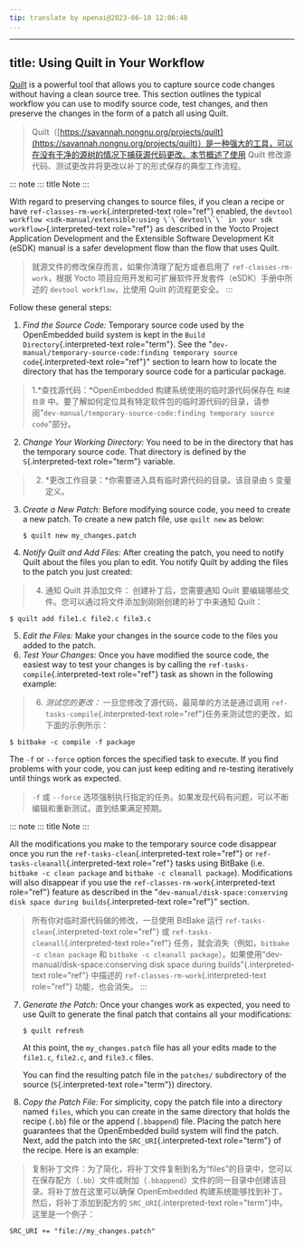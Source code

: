 ```yaml
---
tip: translate by openai@2023-06-10 12:06:48
...
```

---
title: Using Quilt in Your Workflow
-----------------------------------

[Quilt](https://savannah.nongnu.org/projects/quilt) is a powerful tool that allows you to capture source code changes without having a clean source tree. This section outlines the typical workflow you can use to modify source code, test changes, and then preserve the changes in the form of a patch all using Quilt.

> Quilt（[https://savannah.nongnu.org/projects/quilt](https://savannah.nongnu.org/projects/quilt)）是一种强大的工具，可以在没有干净的源树的情况下捕获源代码更改。本节概述了使用 Quilt 修改源代码、测试更改并将更改以补丁的形式保存的典型工作流程。

::: note
::: title
Note
:::

With regard to preserving changes to source files, if you clean a recipe or have `ref-classes-rm-work`{.interpreted-text role="ref"} enabled, the ``devtool workflow <sdk-manual/extensible:using \`\`devtool\`\` in your sdk workflow>``{.interpreted-text role="ref"} as described in the Yocto Project Application Development and the Extensible Software Development Kit (eSDK) manual is a safer development flow than the flow that uses Quilt.

> 就源文件的修改保存而言，如果你清理了配方或者启用了 `ref-classes-rm-work`，根据 Yocto 项目应用开发和可扩展软件开发套件（eSDK）手册中所述的 `devtool workflow`，比使用 Quilt 的流程更安全。
> :::

Follow these general steps:

1. *Find the Source Code:* Temporary source code used by the OpenEmbedded build system is kept in the `Build Directory`{.interpreted-text role="term"}. See the \"`dev-manual/temporary-source-code:finding temporary source code`{.interpreted-text role="ref"}\" section to learn how to locate the directory that has the temporary source code for a particular package.

> 1.*查找源代码：*OpenEmbedded 构建系统使用的临时源代码保存在 `构建目录` 中。要了解如何定位具有特定软件包的临时源代码的目录，请参阅"`dev-manual/temporary-source-code:finding temporary source code`"部分。

2. *Change Your Working Directory:* You need to be in the directory that has the temporary source code. That directory is defined by the `S`{.interpreted-text role="term"} variable.

> 2. *更改工作目录：*你需要进入具有临时源代码的目录。该目录由 `S` 变量定义。

3. *Create a New Patch:* Before modifying source code, you need to create a new patch. To create a new patch file, use `quilt new` as below:

   ```
   $ quilt new my_changes.patch
   ```
4. *Notify Quilt and Add Files:* After creating the patch, you need to notify Quilt about the files you plan to edit. You notify Quilt by adding the files to the patch you just created:

> 4. 通知 Quilt 并添加文件： 创建补丁后，您需要通知 Quilt 要编辑哪些文件。您可以通过将文件添加到刚刚创建的补丁中来通知 Quilt：

```
$ quilt add file1.c file2.c file3.c
```

5. *Edit the Files:* Make your changes in the source code to the files you added to the patch.
6. *Test Your Changes:* Once you have modified the source code, the easiest way to test your changes is by calling the `ref-tasks-compile`{.interpreted-text role="ref"} task as shown in the following example:

> 6. *测试您的更改：* 一旦您修改了源代码，最简单的方法是通过调用 `ref-tasks-compile`{.interpreted-text role="ref"}任务来测试您的更改，如下面的示例所示：

```
$ bitbake -c compile -f package
```

The `-f` or `--force` option forces the specified task to execute. If you find problems with your code, you can just keep editing and re-testing iteratively until things work as expected.

> `-f` 或 `--force` 选项强制执行指定的任务。如果发现代码有问题，可以不断编辑和重新测试，直到结果满足预期。

::: note
::: title
Note
:::

All the modifications you make to the temporary source code disappear once you run the `ref-tasks-clean`{.interpreted-text role="ref"} or `ref-tasks-cleanall`{.interpreted-text role="ref"} tasks using BitBake (i.e. `bitbake -c clean package` and `bitbake -c cleanall package`). Modifications will also disappear if you use the `ref-classes-rm-work`{.interpreted-text role="ref"} feature as described in the \"`dev-manual/disk-space:conserving disk space during builds`{.interpreted-text role="ref"}\" section.

> 所有你对临时源代码做的修改，一旦使用 BitBake 运行 `ref-tasks-clean`{.interpreted-text role="ref"} 或 `ref-tasks-cleanall`{.interpreted-text role="ref"} 任务，就会消失（例如，`bitbake -c clean package` 和 `bitbake -c cleanall package`）。如果使用“dev-manual/disk-space:conserving disk space during builds”{.interpreted-text role="ref"} 中描述的 `ref-classes-rm-work`{.interpreted-text role="ref"} 功能，也会消失。
> :::

7. *Generate the Patch:* Once your changes work as expected, you need to use Quilt to generate the final patch that contains all your modifications:

   ```
   $ quilt refresh
   ```

   At this point, the `my_changes.patch` file has all your edits made to the `file1.c`, `file2.c`, and `file3.c` files.

   You can find the resulting patch file in the `patches/` subdirectory of the source (`S`{.interpreted-text role="term"}) directory.
8. *Copy the Patch File:* For simplicity, copy the patch file into a directory named `files`, which you can create in the same directory that holds the recipe (`.bb`) file or the append (`.bbappend`) file. Placing the patch here guarantees that the OpenEmbedded build system will find the patch. Next, add the patch into the `SRC_URI`{.interpreted-text role="term"} of the recipe. Here is an example:

> 复制补丁文件：为了简化，将补丁文件复制到名为“files”的目录中，您可以在保存配方（`.bb`）文件或附加（`.bbappend`）文件的同一目录中创建该目录。将补丁放在这里可以确保 OpenEmbedded 构建系统能够找到补丁。然后，将补丁添加到配方的 `SRC_URI`{.interpreted-text role="term"}中。这里是一个例子：

```
SRC_URI += "file://my_changes.patch"
```
